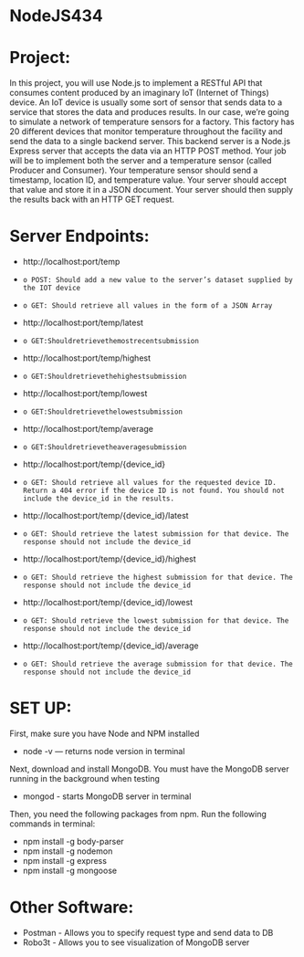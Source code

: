 # NodeJS434

# Project:
In this project, you will use Node.js to implement a RESTful API that consumes content produced by an imaginary IoT (Internet of Things) device. An IoT device is usually some sort of sensor that sends data to a service that stores the data and produces results. In our case, we’re going to simulate a network of temperature sensors for a factory. This factory has 20 different devices that monitor temperature throughout the facility and send the data to a single backend server. This backend server is a Node.js Express server that accepts the data via an HTTP POST method.
Your job will be to implement both the server and a temperature sensor (called Producer and Consumer). Your temperature sensor should send a timestamp, location ID, and temperature value. Your server should accept that value and store it in a JSON document. Your server should then supply the results back with an HTTP GET request.

# Server Endpoints: 
*  http://localhost:port/temp
*     o POST: Should add a new value to the server’s dataset supplied by the IOT device 
*     o GET: Should retrieve all values in the form of a JSON Array
*  http://localhost:port/temp/latest
*     o GET:Shouldretrievethemostrecentsubmission
*  http://localhost:port/temp/highest
*     o GET:Shouldretrievethehighestsubmission
*  http://localhost:port/temp/lowest
*     o GET:Shouldretrievethelowestsubmission
*  http://localhost:port/temp/average
*     o GET:Shouldretrievetheaveragesubmission
*  http://localhost:port/temp/{device_id}
*     o GET: Should retrieve all values for the requested device ID. Return a 404 error if the device ID is not found. You should not include the device_id in the results.
*  http://localhost:port/temp/{device_id}/latest
*     o GET: Should retrieve the latest submission for that device. The response should not include the device_id
*  http://localhost:port/temp/{device_id}/highest
*     o GET: Should retrieve the highest submission for that device. The response should not include the device_id
*  http://localhost:port/temp/{device_id}/lowest
*     o GET: Should retrieve the lowest submission for that device. The response should not include the device_id
*  http://localhost:port/temp/{device_id}/average
*     o GET: Should retrieve the average submission for that device. The response should not include the device_id

# SET UP:
First, make sure you have Node and NPM installed
* node -v — returns node version in terminal

Next, download and install MongoDB. You must have the MongoDB server running in the background when testing 
* mongod - starts MongoDB server in terminal

Then, you need the following packages from npm. Run the following commands in terminal:
* npm install -g body-parser
* npm install -g nodemon
* npm install -g express
* npm install -g mongoose


# Other Software:
* Postman - Allows you to specify request type and send data to DB
* Robo3t - Allows you to see visualization of MongoDB server
